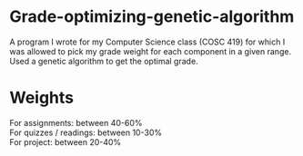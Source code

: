 # Grade-optimizing-genetic-algorithm
A program I wrote for my Computer Science class (COSC 419) for which I was allowed to pick my grade weight for each component in a given range. Used a genetic algorithm to get the optimal grade.
# Weights
For assignments: between 40-60%  
For quizzes / readings: between 10-30%  
For project: between 20-40%
